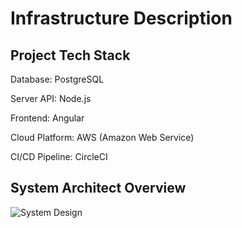 # Infrastructure Description

## Project Tech Stack

Database: PostgreSQL

Server API: Node.js

Frontend: Angular

Cloud Platform: AWS (Amazon Web Service)

CI/CD Pipeline: CircleCI

## System Architect Overview

![System Design](https://user-images.githubusercontent.com/14368846/131787835-f774d3e7-6327-4b97-982d-7bf70d12acdb.JPG)
